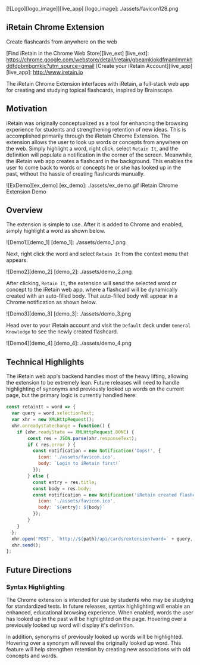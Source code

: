 
<a name="top_of_page"></a>

[![Logo][logo_image]][live_app]
[logo_image]: ./assets/favicon128.png

## iRetain Chrome Extension
Create flashcards from anywhere on the web

[Find iRetain in the Chrome Web Store][live_ext]
[live_ext]: https://chrome.google.com/webstore/detail/iretain/gbeamkiokdfmamlmmkhddfdpbmbgmkic?utm_source=gmail
[Create your iRetain Account][live_app]
[live_app]: http://www.iretain.io

The iRetain Chrome Extension interfaces with iRetain, a full-stack web app for creating and studying topical flashcards, inspired by Brainscape.

## Motivation
iRetain was originally conceptualized as a tool for enhancing the browsing experience for students and strengthening retention of new ideas. This is accomplished primarily through the iRetain Chrome Extension. The extension allows the user to look up words or concepts from anywhere on the web. Simply highlight a word, right click, select `Retain It`, and the definition will populate a notification in the corner of the screen. Meanwhile, the iRetain web app creates a flashcard in the background. This enables the user to come back to words or concepts he or she has looked up in the past, without the hassle of creating flashcards manually.

![ExDemo][ex_demo]
[ex_demo]: ./assets/ex_demo.gif
iRetain Chrome Extension Demo

## Overview
The extension is simple to use. After it is added to Chrome and enabled, simply highlight a word as shown below.

![Demo1][demo_1]
[demo_1]: ./assets/demo_1.png

Next, right click the word and select `Retain It` from the context menu that appears.

![Demo2][demo_2]
[demo_2]: ./assets/demo_2.png

After clicking, `Retain It`, the extension will send the selected word or concept to the iRetain web app, where a flashcard will be dynamically created with an auto-filled body. That auto-filled body will appear in a Chrome notification as shown below.

![Demo3][demo_3]
[demo_3]: ./assets/demo_3.png

Head over to your iRetain account and visit the `Default` deck under `General Knowledge` to see the newly created flashcard.

![Demo4][demo_4]
[demo_4]: ./assets/demo_4.png

## Technical Highlights
The iRetain web app's backend handles most of the heavy lifting, allowing the extension to be extremely lean. Future releases will need to handle highlighting of synonyms and previously looked up words on the current page, but the primary logic is currently handled here:

```javascript
const retainIt = word => {
  var query = word.selectionText;
  var xhr = new XMLHttpRequest();
  xhr.onreadystatechange = function() {
    if (xhr.readyState == XMLHttpRequest.DONE) {
        const res = JSON.parse(xhr.responseText);
        if ( res.error ) {
          const notification = new Notification('Oops!', {
            icon: './assets/favicon.ico',
            body: `Login to iRetain first!`
          });
        } else {
          const entry = res.title;
          const body = res.body;
          const notification = new Notification('iRetain created flashcard!', {
            icon: './assets/favicon.ico',
            body: `${entry}: ${body}`
          });
        }
    }
  };
  xhr.open('POST', `http://${path}/api/cards/extension?word=` + query, false);
  xhr.send();
};
```

## Future Directions

### Syntax Highlighting
The Chrome extension is intended for use by students who may be studying for standardized tests. In future releases, syntax highlighting will enable an enhanced, educational browsing experience. When enabled, words the user has looked up in the past will be highlighted on the page. Hovering over a previously looked up word will display it's definition.

In addition, synonyms of previously looked up words will be highlighted. Hovering over a synonym will reveal the originally looked up word. This feature will help strengthen retention by creating new associations with old concepts and words.
